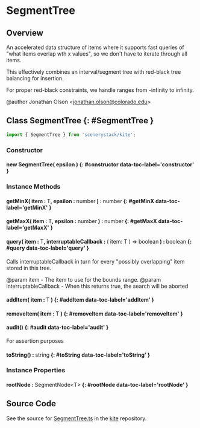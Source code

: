 # SegmentTree

## Overview

An accelerated data structure of items where it supports fast queries of "what items overlap wth x values",
so we don't have to iterate through all items.

This effectively combines an interval/segment tree with red-black tree balancing for insertion.

For proper red-black constraints, we handle ranges from -infinity to infinity.

@author Jonathan Olson &lt;jonathan.olson@colorado.edu&gt;

## Class SegmentTree {: #SegmentTree }


```js
import { SegmentTree } from 'scenerystack/kite';
```
### Constructor

#### new SegmentTree( epsilon ) {: #constructor data-toc-label='constructor' }

### Instance Methods

#### getMinX( item : <span style="font-weight: 400;">T</span>, epsilon : <span style="font-weight: 400;"><span style="color: hsla(calc(var(--md-hue) + 180deg),80%,40%,1);">number</span></span> ) : <span style="font-weight: 400;"><span style="color: hsla(calc(var(--md-hue) + 180deg),80%,40%,1);">number</span></span> {: #getMinX data-toc-label='getMinX' }

#### getMaxX( item : <span style="font-weight: 400;">T</span>, epsilon : <span style="font-weight: 400;"><span style="color: hsla(calc(var(--md-hue) + 180deg),80%,40%,1);">number</span></span> ) : <span style="font-weight: 400;"><span style="color: hsla(calc(var(--md-hue) + 180deg),80%,40%,1);">number</span></span> {: #getMaxX data-toc-label='getMaxX' }

#### query( item : <span style="font-weight: 400;">T</span>, interruptableCallback : <span style="font-weight: 400;">( item: T ) =&gt; <span style="color: hsla(calc(var(--md-hue) + 180deg),80%,40%,1);">boolean</span></span> ) : <span style="font-weight: 400;"><span style="color: hsla(calc(var(--md-hue) + 180deg),80%,40%,1);">boolean</span></span> {: #query data-toc-label='query' }

Calls interruptableCallback in turn for every "possibly overlapping" item stored in this tree.

@param item - The item to use for the bounds range.
@param interruptableCallback - When this returns true, the search will be aborted

#### addItem( item : <span style="font-weight: 400;">T</span> ) {: #addItem data-toc-label='addItem' }

#### removeItem( item : <span style="font-weight: 400;">T</span> ) {: #removeItem data-toc-label='removeItem' }

#### audit() {: #audit data-toc-label='audit' }

For assertion purposes

#### toString() : <span style="font-weight: 400;"><span style="color: hsla(calc(var(--md-hue) + 180deg),80%,40%,1);">string</span></span> {: #toString data-toc-label='toString' }

### Instance Properties

#### rootNode : <span style="font-weight: 400;">SegmentNode&lt;T&gt;</span> {: #rootNode data-toc-label='rootNode' }



## Source Code

See the source for [SegmentTree.ts](https://github.com/phetsims/kite/blob/main/js/ops/SegmentTree.ts) in the [kite](https://github.com/phetsims/kite) repository.
